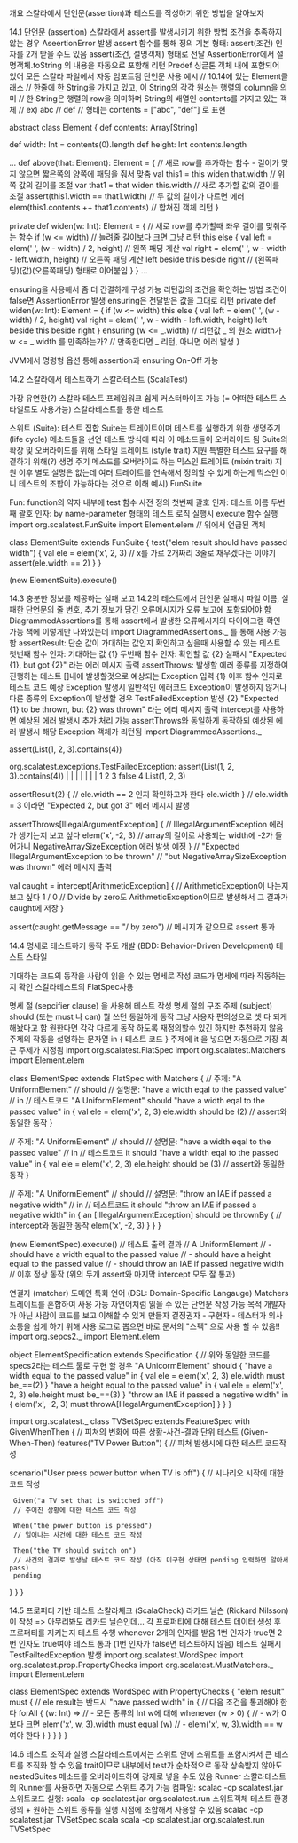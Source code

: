 개요
스칼라에서 단언문(assertion)과 테스트를 작성하기 위한 방법을 알아보자


14.1 단언문 (assertion)
스칼라에서 assert를 발생시키기 위한 방법
조건을 추족하지 않는 경우 AseertionError 발생
assert 함수를 통해 정의
기본 형태: assert(조건)
인자를 2개 받을 수도 있음
assert(조건, 설명객체) 형태로 전달
AssertionError에서 설명객체.toString 의 내용을 자동으로 포함해 리턴
Predef 싱글톤 객체 내에 포함되어 있어 모든 스칼라 파일에서 자동 임포트됨
단언문 사용 예시
// 10.14에 있는 Element클래스
// 한줄에 한 String을 가지고 있고, 이 String의 각각 원소는 행렬의 column을 의미
// 한 String은 행렬의 row을 의미하며 String의 배열인 contents를 가지고 있는 객체
// ex) abc
//     def
// 형태는 contents = ["abc", "def"] 로 표현
 
abstract class Element {
  def contents: Array[String]
   
  def width: Int = contents(0).length
  def height: Int contents.length
   
  ...
  def above(that: Element): Element = { // 새로 row를 추가하는 함수 - 길이가 맞지 않으면 짧은쪽의 양쪽에 패딩을 줘서 맞춤
    val this1 = this widen that.width // 위쪽 값의 길이를 조절
    var that1 = that widen this.width // 새로 추가할 값의 길이를 조절
    assert(this1.width == that1.width) // 두 값의 길이가 다르면 에러
    elem(this1.contents ++ that1.contents) // 합쳐진 객체 리턴
  }
   
  private def widen(w: Int): Element = { // 새로 row를 추가할때 좌우 길이를 맞춰주는 함수
    if (w <= width) // 늘려줄 길이보다 크면 그냥 리턴
      this
    else {
      val left = elem(' ', (w - width) / 2, height) // 왼쪽 패딩 계산
      val right = elem(' ', w - width - left.width, height) // 오른쪽 패딩 계산
      left beside this beside right // (왼쪽패딩)(값)(오른쪽패딩) 형태로 이어붙임
    }
  }
  ...


ensuring을 사용해서 좀 더 간결하게 구성 가능
리턴값의 조건을 확인하는 방법
조건이 false면 AssertionError 발생
ensuring은 전달받은 값을 그대로 리턴
private def widen(w: Int): Element = {
  if (w <= width)
    this
  else {
    val left = elem(' ', (w - width) / 2, height)
    val right = elem(' ', w - width - left.width, height)
    left beside this beside right
  } ensuring (w <= _.width) // 리턴값 _ 의 원소 width가 w <= _.width 를 만족하는가?
                            // 만족한다면 _ 리턴, 아니면 에러 발생
}


JVM에서 명령형 옵션 통해 assertion과 ensuring On-Off 가능


14.2 스칼라에서 테스트하기
스칼라테스트 (ScalaTest)

가장 유연한(?) 스칼라 테스트 프레임워크
쉽게 커스터마이즈 가능 (= 어떠한 테스트 스타일로도 사용가능)
스칼라테스트를 통한 테스트

스위트 (Suite): 테스트 집합
Suite는 트레이트이며 테스트를 실행하기 위한 생명주기 (life cycle) 메소드들을 선언
테스트 방식에 따라 이 메소드들이 오버라이드 됨
Suite의 확장 및 오버라이드를 위해 스타일 트레이트 (style trait) 지원
특별한 테스트 요구를 해결하기 위해(?) 생명 주기 메소드를 오버라이드 하는 믹스인 트레이트 (mixin trait) 지원
이후 별도 설명은 없는데 여러 트레이트를 연속해서 정의할 수 있게 하는게 믹스인 이니 테스트의 조합이 가능하다는 것으로 이해
예시) FunSuite

Fun: function의 약자
내부에 test 함수 사전 정의
첫번째 괄호 인자: 테스트 이름
두번째 괄호 인자: by name-parameter 형태의 테스트 로직
실행시 execute 함수 실행
import org.scalatest.FunSuite
import Element.elem   // 위에서 언급된 객체
 
class ElementSuite extends FunSuite {
  test("elem result should have passed width") {
    val ele = elem('x', 2, 3) // x를 가로 2개짜리 3줄로 채우겠다는 이야기
    assert(ele.width == 2)
  }
}
 
(new ElementSuite).execute()




14.3 충분한 정보를 제공하는 실패 보고
14.2의 테스트에서 단언문 실패시 파일 이름, 실패한 단언문의 줄 번호, 추가 정보가 담긴 오류메시지가 오류 보고에 포함되어야 함
DiagrammedAssertions를 통해 assert에서 발생한 오류메시지의 다이어그램 확인 가능
책에 이렇게만 나와있는데 import DiagrammedAssertions._ 를 통해 사용 가능함
assertResult: 단순 값이 가대하는 값인지 확인하고 싶을때 사용할 수 있는 테스트
첫번째 함수 인자: 기대하는 값 {1}
두번째 함수 인자: 확인할 값 {2}
실패시 "Expected {1}, but got {2}" 라는 에러 메시지 출력
assertThrows: 발생할 에러 종류를 지정하여 진행하는 테스트
[]내에 발생할것으로 예상되는 Exception 입력 {1}
이후 함수 인자로 테스트 코드
예상 Exception 발생시 일반적인 에러코드
Exception이 발생하지 않거나 다른 종류의 Exception이 발생할 경우 TestFailedException 발생 {2}
"Expected {1} to be thrown, but {2} was thrown" 라는 에러 메시지 출력
intercept를 사용하면 예상된 에러 발생시 추가 처리 가능
assertThrows와 동일하게 동작하되 예상된 에러 발생시 해당 Exception 객체가 리턴됨
import DiagrammedAssertions._
 
assert(List(1, 2, 3).contains(4))
 
org.scalatest.exceptions.TestFailedException:
assert(List(1, 2, 3).contains(4))
        |   |  |  |     |     |
        |   1  2  3   false   4
       List(1, 2, 3)
 
 
assertResult(2) {  // ele.width == 2 인지 확인하고자 한다
  ele.width
}                  // ele.width = 3 이라면 "Expected 2, but got 3" 에러 메시지 발생
 
 
assertThrows[IllegalArgumentException] {  // IllegalArgumentException 에러가 생기는지 보고 싶다
  elem('x', -2, 3)                   // array의 길이로 사용되는 width에 -2가 들어가니 NegativeArraySizeException 에러 발생 예정
}                                    // "Expected IllegalArgumentException to be thrown"
                                     // "but NegativeArraySizeException was thrown" 에러 메시지 출력
 
 
 
val caught = intercept[ArithmeticException] { // ArithmeticException이 나는지 보고 싶다
  1 / 0                                       // Divide by zero도 ArithmeticException이므로 발생해서 그 결과가 caught에 저장
}
 
assert(caught.getMessage == "/ by zero")  // 메시지가 같으므로 assert 통과






14.4 명세로 테스트하기
동작 주도 개발 (BDD: Behavior-Driven Development) 테스트 스타일

기대하는 코드의 동작을 사람이 읽을 수 있는 명세로 작성
코드가 명세에 따라 작동하는지 확인
스칼라테스트의 FlatSpec사용

명세 절 (sepcifier clause) 을 사용해 테스트 작성
명세 절의 구조
주제 (subject)
should (또는 must 나 can)
뭘 쓰던 동일하게 동작
그냥 사용자 편의성으로 셋 다 되게 해놨다고 함
원한다면 각각 다르게 동작 하도록 재정의할수 있긴 하지만 추천하지 않음
주제의 작동을 설명하는 문자열
in
{ 테스트 코드 }
주제에 it 을 넣으면 자동으로 가장 최근 주제가 지정됨
import org.scalatest.FlatSpec
import org.scalatest.Matchers
import Element.elem
 
class ElementSpec extends FlatSpec with Matchers {
  // 주제: "A UniformElement"
  // should
  // 설명문: "have a width eqal to the passed value"
  // in
  // 테스트코드
  "A UniformElement" should "have a width eqal to the passed value" in {
    val ele = elem('x', 2, 3)
    ele.width should be (2)  // assert와 동일한 동작
  }
   
  // 주제: "A UniformElement"
  // should
  // 설명문: "have a width eqal to the passed value"
  // in
  // 테스트코드
  it should "have a width eqal to the passed value" in  {
    val ele = elem('x', 2, 3)
    ele.height should be (3)  // assert와 동일한 동작
  }
 
  // 주제: "A UniformElement"
  // should
  // 설명문: "throw an IAE if passed a negative width"
  // in
  // 테스트코드
  it should "throw an IAE if passed a negative width" in {
    an [IllegalArgumentException] should be thrownBy {     // intercept와 동일한 동작
      elem('x', -2, 3)
    }
  }
}
 
(new ElementSpec).execute()
// 테스트 출력 결과
// A UniformElement
// - should have a width equal to the passed value
// - should have a height equal to the passed value
// - should throw an IAE if passed negative width
// 이후 정상 동작 (위의 두개 assert와 마지막 intercept 모두 잘 통과)


연결자 (matcher) 도메인 특화 언어 (DSL: Domain-Specific Langauge)
Matchers 트레이트를 혼합하여 사용 가능
자연어처럼 읽을 수 있는 단언문 작성 가능
목적
개발자가 아닌 사람이 코드를 보고 이해할 수 있게 만들자
결정권자 - 구현자 - 테스터가 의사소통을 쉽게 하기 위해 사용
로그로 뽑으면 바로 문서의 "스펙" 으로 사용 할 수 있음!!
import org.sepcs2._
import Element.elem
 
object ElementSpecification extends Specification {  // 위와 동일한 코드를 specs2라는 테스트 툴로 구현 할 경우
 "A UnicormElement" should {
   "have a width equal to the passed value" in {
     val ele = elem('x', 2, 3)
     ele.width must be_==(2)
   }
   "have a height equal to the passed value" in {
     val ele = elem('x', 2, 3)
     ele.height must be_==(3)
   }
   "throw an IAE if passed a negative width" in {
     elem('x', -2, 3) must throwA[IllegalArgumentException]
   }
 }
}
 
 
import org.scalatest._
class TVSetSpec extends FeatureSpec with GivenWhenThen {  // 피쳐의 변화에 따른 상황-사건-결과 단위 테스트 (Given-When-Then)
 features("TV Power Button") {
   // 피쳐 발생시에 대한 테스트 코드작성
    
   scenario("User press power button when TV is off") {
     // 시나리오 시작에 대한 코드 작성
      
     Given("a TV set that is switched off")
     // 주어진 상황에 대한 테스트 코드 작성
      
     When("the power button is pressed")
     // 일어나는 사건에 대한 테스트 코드 작성
      
     Then("the TV should switch on")
     // 사건의 결과로 발생날 테스트 코드 작성 (아직 미구현 상태면 pending 입력하면 알아서 pass)
     pending
   }
 }
}






14.5 프로퍼티 기반 테스트
스칼라체크 (ScalaCheck)
라카드 닐슨 (Rickard Nilsson) 이 작성 => 아무리봐도 리카드 닐슨인데...
각 프로퍼티에 대해 테스트 데이터 생성 후 프로퍼티를 지키는지 테스트 수행
whenever
2개의 인자를 받음
1번 인자가 true면 2번 인자도 true여야 테스트 통과 (1번 인자가 false면 테스트하지 않음)
테스트 실패시 TestFailtedException 발생
import org.scalatest.WordSpec
import org.scalatest.prop.PropertyChecks
import org.scalatest.MustMatchers._
import Element.elem
 
class ElementSpec extends WordSpec with PropertyChecks {
  "elem result" must {                            // ele result는 반드시
    "have passed width" in {                      // 다음 조건을 통과해야 한다
      forAll { (w: Int) =>                        // - 모든 종류의 Int w에 대해
        whenever (w > 0) {                        // - w가 0보다 크면
          elem('x', w, 3).width must equal (w)    // - elem('x', w, 3).width == w 여야 한다
        }
      }
    }
  }
}






14.6 테스트 조직과 실행
스칼라테스트에서는 스위트 안에 스위트를 포함시켜서 큰 테스트를 조직화 할 수 있음
trait이므로 내부에서 test가 순차적으로 동작
상속받지 않아도 nestedSuites 메소드를 오버라이드하여 강제로 넣을 수도 있음
Runner
스칼라테스트의 Runner를 사용하면 자동으로 스위트 추가 가능
컴파일: scalac -cp scalatest.jar 스위트코드
실행: scala -cp scalatest.jar org.scalatest.run 스위트객체
테스트 환경 정의 + 원하는 스위트 종류를 실행 시점에 조합해서 사용할 수 있음
scalac -cp scalatest.jar TVSetSpec.scala
scala -cp scalatest.jar org.scalatest.run TVSetSpec
